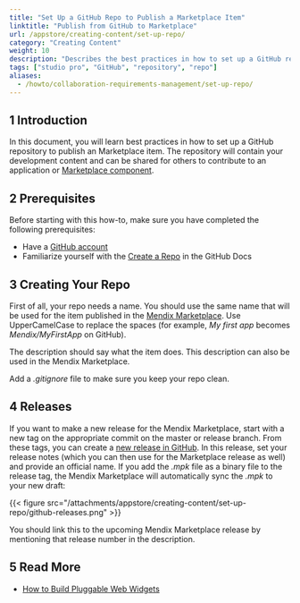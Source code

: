 ```yaml
---
title: "Set Up a GitHub Repo to Publish a Marketplace Item"
linktitle: "Publish from GitHub to Marketplace"
url: /appstore/creating-content/set-up-repo/
category: "Creating Content"
weight: 10
description: "Describes the best practices in how to set up a GitHub repository to publish an Marketplace item."
tags: ["studio pro", "GitHub", "repository", "repo"]
aliases:
  - /howto/collaboration-requirements-management/set-up-repo/
---
```


## 1 Introduction

In this document, you will learn best practices in how to set up a GitHub repository to publish an Marketplace item. The repository will contain your development content and can be shared for others to contribute to an application or [Marketplace component](/appstore/general/share-app-store-content/).

## 2 Prerequisites

Before starting with this how-to, make sure you have completed the following prerequisites:

* Have a [GitHub account](https://github.com/join)
* Familiarize yourself with the [Create a Repo](https://help.github.com/articles/create-a-repo) in the GitHub Docs

## 3 Creating Your Repo

First of all, your repo needs a name. You should use the same name that will be used for the item published in the [Mendix Marketplace](https://marketplace.mendix.com/). Use UpperCamelCase to replace the spaces (for example, *My first app* becomes *Mendix/MyFirstApp* on GitHub).

The description should say what the item does. This description can also be used in the Mendix Marketplace.

Add a *.gitignore* file to make sure you keep your repo clean.

## 4 Releases

If you want to make a new release for the Mendix Marketplace, start with a new tag on the appropriate commit on the master or release branch. From these tags, you can create a [new release in GitHub](https://help.github.com/articles/creating-releases). In this release, set your release notes (which you can then use for the Marketplace release as well) and provide an official name. If you add the *.mpk* file as a binary file to the release tag, the Mendix Marketplace will automatically sync the *.mpk* to your new draft:

{{< figure src="/attachments/appstore/creating-content/set-up-repo/github-releases.png" >}}

You should link this to the upcoming Mendix Marketplace release by mentioning that release number in the description.

## 5 Read More

* [How to Build Pluggable Web Widgets](/howto/extensibility/pluggable-widgets/)
